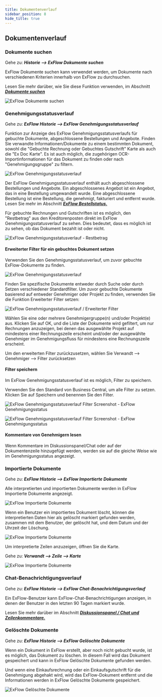 ```yaml
---
title: Dokumentenverlauf
sidebar_position: 8
hide_title: true
---
```

## Dokumentenverlauf

### Dokumente suchen

Gehe zu: ***Historie \--\> ExFlow Dokumente suchen***

ExFlow Dokumente suchen kann verwendet werden, um Dokumente nach verschiedenen Kriterien innerhalb von ExFlow zu durchsuchen.

Lesen Sie mehr darüber, wie Sie diese Funktion verwenden, im Abschnitt [***Dokumente suchen***](https://docs.exflow.cloud/business-central/docs/user-manual/business-functionality/search-documents#search-documents)

![ExFlow Dokumente suchen](@site/static/img/media/image312.png)

### Genehmigungsstatusverlauf

Gehe zu: ***ExFlow Historie \--\> ExFlow Genehmigungsstatusverlauf***

Funktion zur Anzeige des ExFlow Genehmigungsstatusverlaufs für gebuchte Dokumente, abgeschlossene Bestellungen und Angebote. Finden Sie verwandte Informationen/Dokumente zu einem bestimmten Dokument, sowohl die "Gebuchte Rechnung oder Gebuchtes Gutschrift" Karte als auch die "Ex Doc Karte". Es ist auch möglich, die zugehörigen OCR-Importinformationen für das Dokument zu finden oder nach "Genehmigungsgruppe" zu filtern.

![ExFlow Genehmigungsstatusverlauf](@site/static/img/media/image314.png)

Der ExFlow Genehmigungsstatusverlauf enthält auch abgeschlossene Bestellungen und Angebote. Ein abgeschlossenes Angebot ist ein Angebot, das in eine Bestellung umgewandelt wurde. Eine abgeschlossene Bestellung ist eine Bestellung, die genehmigt, fakturiert und entfernt wurde. Lesen Sie mehr im Abschnitt [***ExFlow Bestellstatus.***](https://docs.exflow.cloud/business-central/docs/user-manual/approval-workflow/exflow-order-status#exflow-order-status-1)

Für gebuchte Rechnungen und Gutschriften ist es möglich, den "Restbetrag" aus den Kreditorenposten direkt im ExFlow Genehmigungsstatusverlauf zu sehen. Dies bedeutet, dass es möglich ist zu sehen, ob das Dokument bezahlt ist oder nicht.

![ExFlow Genehmigungsstatusverlauf - Restbetrag](@site/static/img/media/image313.png)

#### Erweiterter Filter für ein gebuchtes Dokument setzen

Verwenden Sie den Genehmigungsstatusverlauf, um zuvor gebuchte ExFlow-Dokumente zu finden.

![ExFlow Genehmigungsstatusverlauf](@site/static/img/media/image315.png)

Finden Sie spezifische Dokumente entweder durch Suche oder durch Setzen verschiedener Standardfilter. Um zuvor gebuchte Dokumente basierend auf entweder Genehmiger oder Projekt zu finden, verwenden Sie die Funktion Erweiterter Filter setzen:

![ExFlow Genehmigungsstatusverlauf / Erweiterter Filter](@site/static/img/media/image316.png)

Wählen Sie eine oder mehrere Genehmigergruppe(n) und/oder Projekt(e) aus. Klicken Sie auf OK, und die Liste der Dokumente wird gefiltert, um nur Rechnungen anzuzeigen, bei denen das ausgewählte Projekt auf mindestens einer Rechnungszeile erscheint und/oder der ausgewählte Genehmiger im Genehmigungsfluss für mindestens eine Rechnungszeile erscheint.

Um den erweiterten Filter zurückzusetzen, wählen Sie Verwandt \--\> Genehmiger \--\> Filter zurücksetzen

#### Filter speichern

Im ExFlow Genehmigungsstatusverlauf ist es möglich, Filter zu speichern.

Verwenden Sie den Standard von Business Central, um alle Filter zu setzen. Klicken Sie auf Speichern und benennen Sie den Filter.

![ExFlow Genehmigungsstatusverlauf Filter Screenshot - ExFlow Genehmigungsstatus](@site/static/img/media/image317.png)

![ExFlow Genehmigungsstatusverlauf Filter Screenshot - ExFlow Genehmigungsstatus](@site/static/img/media/image318.png)

#### Kommentare von Genehmigern lesen

Wenn Kommentare im Diskussionspanel/Chat oder auf der Dokumentenzeile hinzugefügt werden, werden sie auf die gleiche Weise wie im Genehmigungsstatus angezeigt.

### Importierte Dokumente

Gehe zu: ***ExFlow Historie \--\> ExFlow Importierte Dokumente***

Alle interpretierten und importierten Dokumente werden in ExFlow Importierte Dokumente angezeigt.

![ExFlow Importierte Dokumente](@site/static/img/media/image319.png)

Wenn ein Benutzer ein importiertes Dokument löscht, können die interpretierten Daten hier als gelöscht markiert gefunden werden, zusammen mit dem Benutzer, der gelöscht hat, und dem Datum und der Uhrzeit der Löschung.

![ExFlow Importierte Dokumente](@site/static/img/media/image320.png)

Um interpretierte Zeilen anzuzeigen, öffnen Sie die Karte.

Gehe zu: ***Verwandt \--\> Zeile \--\> Karte***

![ExFlow Importierte Dokumente](@site/static/img/media/image321.png)

### Chat-Benachrichtigungsverlauf

Gehe zu: ***ExFlow Historie \--\> ExFlow Chat-Benachrichtigungsverlauf***

Ein ExFlow-Benutzer kann ExFlow-Chat-Benachrichtigungen anzeigen, in denen der Benutzer in den letzten 90 Tagen markiert wurde.

Lesen Sie mehr darüber im Abschnitt [***Diskussionspanel / Chat und Zeilenkommentare.***](https://docs.exflow.cloud/business-central/docs/user-manual/approval-workflow/notifications-in-business-central#discussion-panel--chat-and-line-comments)

### Gelöschte Dokumente

Gehe zu: ***ExFlow Historie \--\> ExFlow Gelöschte Dokumente***

Wenn ein Dokument in ExFlow erstellt, aber noch nicht gebucht wurde, ist es möglich, das Dokument zu löschen. In diesem Fall wird das Dokument gespeichert und kann in ExFlow Gelöschte Dokumente gefunden werden.

Und wenn eine Einkaufsrechnung oder ein Einkaufsgutschrift für die Genehmigung abgehakt wird, wird das ExFlow-Dokument entfernt und die Informationen werden in ExFlow Gelöschte Dokumente gespeichert.

![ExFlow Gelöschte Dokumente](@site/static/img/media/image322.png)
